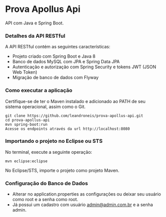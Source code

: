 # Prova Apollus Api
API com Java e Spring Boot.
### Detalhes da API RESTful
A API RESTful contém as seguintes características:  
* Projeto criado com Spring Boot e Java 8
* Banco de dados MySQL com JPA e Spring Data JPA
* Autenticação e autorização com Spring Security e tokens JWT (JSON Web Token)
* Migração de banco de dados com Flyway

### Como executar a aplicação
Certifique-se de ter o Maven instalado e adicionado ao PATH de seu sistema operacional, assim como o Git.
```
git clone https://github.com/leandroneis/prova-apollus-api.git
cd prova-apollus-api
mvn spring-boot:run
Acesse os endpoints através da url http://localhost:8080
```
### Importando o projeto no Eclipse ou STS
No terminal, execute a seguinte operação:
```
mvn eclipse:eclipse
```
No Eclipse/STS, importe o projeto como projeto Maven.

### Configuração do Banco de Dados
* Alterar no application.properties as configurações ou deixar seu usuário como root e a senha como root.
* Já possui um cadastro com usuário admin@admin.com.br e a senha admin.

